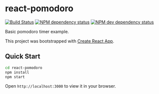 # react-pomodoro

[![Build Status][travis-svg]][travis-url]
[![NPM dependency status][david-dep-svg]][david-dep-url]
[![NPM dev dependency status][david-dev-dep-svg]][david-dev-dep-url]

Basic pomodoro timer example.

This project was bootstrapped with [Create React App](https://github.com/facebookincubator/create-react-app).

## Quick Start
```sh
cd react-pomodoro
npm install
npm start
```
Open `http://localhost:3000` to view it in your browser.

[project-url]: https://jzse.github.io/react-pomodoro
[travis-svg]: https://travis-ci.org/jzse/react-pomodoro.svg
[travis-url]: https://travis-ci.org/jzse/react-pomodoro
[david-dep-svg]: https://david-dm.org/jzse/react-pomodoro.svg
[david-dep-url]: https://david-dm.org/jzse/react-pomodoro
[david-dev-dep-svg]: https://david-dm.org/jzse/react-pomodoro/dev-status.svg
[david-dev-dep-url]: https://david-dm.org/jzse/react-pomodoro?type=dev
